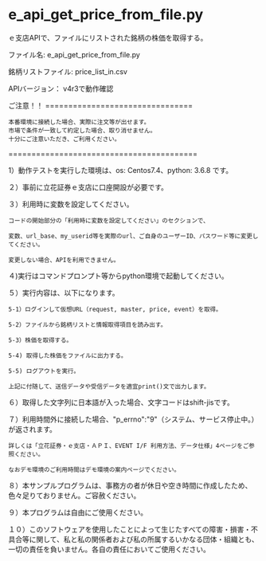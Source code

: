 # e_api_get_price_from_file.py
ｅ支店APIで、ファイルにリストされた銘柄の株価を取得する。

ファイル名: e_api_get_price_from_file.py

銘柄リストファイル: price_list_in.csv


APIバージョン： v4r3で動作確認

ご注意！！ ================================

	本番環境に接続した場合、実際に注文等が出せます。
	市場で条件が一致して約定した場合、取り消せません。
	十分にご注意いただき、ご利用ください。

=========================================


1）動作テストを実行した環境は、os: Centos7.4、python: 3.6.8 です。

２）事前に立花証券ｅ支店に口座開設が必要です。

３）利用時に変数を設定してください。

	コードの開始部分の「利用時に変数を設定してください」のセクションで、
  
	変数、url_base、my_userid等を実際のurl、ご自身のユーザーID、パスワード等に変更してください。
  
	変更しない場合、APIを利用できません。


４)実行はコマンドプロンプト等からpython環境で起動してください。


５）実行内容は、以下になります。

	5-1）ログインして仮想URL（request, master, price, event）を取得。

	5-2）ファイルから銘柄リストと情報取得項目を読み出す。

	5-3）株価を取得する。
  
  	5-4) 取得した株価をファイルに出力する。
  
	5-5) ログアウトを実行。

	上記に付随して、送信データや受信データを適宜print()文で出力します。


６）取得した文字列に日本語が入った場合、文字コードはshift-jisです。

７）利用時間外に接続した場合、"p_errno":"9"（システム、サービス停止中。）が返されます。

	詳しくは「立花証券・ｅ支店・ＡＰＩ、EVENT I/F 利用方法、データ仕様」4ページをご参照ください。
  
	なおデモ環境のご利用時間はデモ環境の案内ページでください。
  
８）本サンプルプログラムは、事務方の者が休日や空き時間に作成したため、色々足りておりません。ご容赦ください。

９）本プログラムは自由にご使用ください。

１０）このソフトウェアを使用したことによって生じたすべての障害・損害・不具合等に関して、私と私の関係者および私の所属するいかなる団体・組織とも、一切の責任を負いません。各自の責任においてご使用ください。
